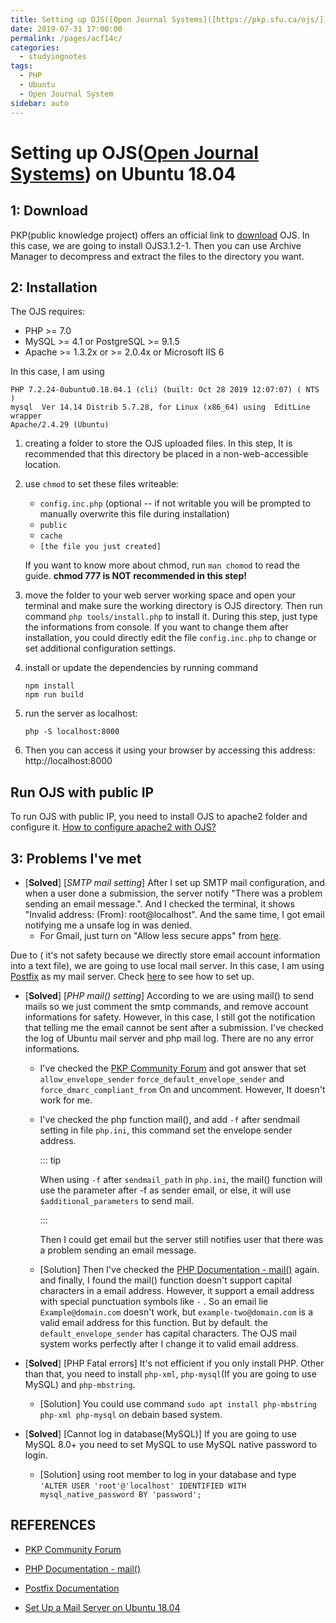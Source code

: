 ```yaml
---
title: Setting up OJS([Open Journal Systems]([https://pkp.sfu.ca/ojs/])) on Ubuntu 18.04
date: 2019-07-31 17:00:00
permalink: /pages/acf14c/
categories: 
  - studyingnotes
tags: 
  - PHP
  - Ubuntu
  - Open Journal System
sidebar: auto
---
```

# Setting up OJS([Open Journal Systems]([https://pkp.sfu.ca/ojs/])) on Ubuntu 18.04





## 1: Download

PKP(public knowledge project) offers an official link to [download](https://pkp.sfu.ca/ojs/ojs_download/) OJS. In this case, we are going to install OJS3.1.2-1. Then you can use Archive Manager to decompress and extract the files to the directory you want.



## 2: Installation



The OJS requires:

* PHP >= 7.0
* MySQL >= 4.1 or PostgreSQL >= 9.1.5
* Apache >= 1.3.2x or >= 2.0.4x or Microsoft IIS 6

In this case, I am using

```shell
PHP 7.2.24-0ubuntu0.18.04.1 (cli) (built: Oct 28 2019 12:07:07) ( NTS )
mysql  Ver 14.14 Distrib 5.7.28, for Linux (x86_64) using  EditLine wrapper
Apache/2.4.29 (Ubuntu)
```

1. creating a folder to store the OJS uploaded files. In this step, It is recommended that this directory be placed in a non-web-accessible location.

2. use `chmod` to set these files writeable:

   - `config.inc.php` (optional -- if not writable you will be prompted
     to manually overwrite this file during installation)
   - `public`
   - `cache`
   - `[the file you just created]`

   If you want to know more about chmod, run `man chomod` to read the guide. **chmod 777 is NOT recommended in this step!**

3. move the folder to your web server working space and open your terminal and make sure the working directory is OJS directory. Then run command `php tools/install.php` to install it. During this step, just type the informations from console. If you want to change them after installation, you could directly edit the file `config.inc.php` to change or set additional configuration settings.

4. install or update the dependencies by running command

    ```shell
   npm install
   npm run build
   ```

5. run the server as localhost:

   `php -S localhost:8000  `

6. Then you can access it using your browser by accessing this address: http://localhost:8000

## Run OJS with public IP
To run OJS with public IP, you need to install OJS to apache2 folder and configure it. [How to configure apache2 with OJS?]()

## 3: Problems I've met



- [**Solved**] [*SMTP mail setting*] After I set up SMTP mail configuration, and when a user done a submission, the server notify "There was a problem sending an email message.". And I checked the terminal, it shows "Invalid address:  (From): root@localhost". And the same time, I got email notifying me  a unsafe log in was denied.
  - For Gmail, just turn on "Allow less secure apps" from [here](https://myaccount.google.com/security#activity).

Due to ( it's not safety because we directly store email account information into a text file), we are going to use local mail server. In this case, I am using [Postfix](http://www.postfix.org/) as my mail server. Check [here]() to see how to set up.

- [**Solved**] [*PHP mail() setting*] According to we are using mail() to send mails so we just comment the smtp commands, and remove account informations for safety. However, in this case, I still got the notification that telling me the email cannot be sent after a submission. I've checked the log of Ubuntu mail server and php mail log. There are no any error informations.

  - I've checked the [PKP Community Forum](https://forum.pkp.sfu.ca) and got answer that set `allow_envelope_sender` `force_default_envelope_sender` and  `force_dmarc_compliant_from` On and uncomment. However, It doesn't work for me.

  - I've checked the php function mail(), and add `-f` after sendmail setting in file `php.ini`, this command set the envelope sender address.  

    ::: tip

    When using `-f` after `sendmail_path` in `php.ini`, the mail() function will use the parameter after -f as sender email, or else, it will use `$additional_parameters` to send mail.

    :::

    Then I could get email but the server still notifies user that there was a problem sending an email message.

  - [Solution] Then I've checked the [PHP Documentation - mail()](https://www.php.net/manual/en/function.mail.php) again. and finally, I found the mail() function doesn't support capital  characters in a email address. However, it support a email address with special punctuation symbols like `-` . So an email lie `Example@domain.com` doesn't work, but `example-two@domain.com` is a valid email address for this function.  But by default. the `default_envelope_sender` has capital characters. The OJS mail system works perfectly after I change it to valid email address.

- [**Solved**] [PHP Fatal errors] It's not efficient if you only install PHP. Other than that, you need to install `php-xml`, `php-mysql`(If you are going to use MySQL) and `php-mbstring`.
  - [Solution] You could use command `sudo apt install php-mbstring php-xml php-mysql` on debain based system.

- [**Solved**] [Cannot log in database(MySQL)] If you are going to use MySQL 8.0+ you need to set MySQL to use MySQL native password to login.
  - [Solution] using root member to log in your database and type `'ALTER USER 'root'@'localhost' IDENTIFIED WITH mysql_native_password BY 'password';`

## REFERENCES

- [PKP Community Forum](https://forum.pkp.sfu.ca)

- [PHP Documentation - mail()](https://www.php.net/manual/en/function.mail.php)
- [Postfix Documentation](http://www.postfix.org/documentation.html)

- [Set Up a Mail Server on Ubuntu 18.04](https://www.hostinger.com/tutorials/how-to-install-and-setup-mail-server-on-ubuntu/)

<Valine></Valine>
